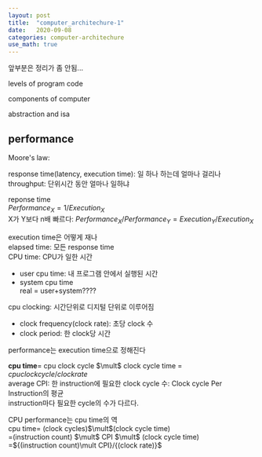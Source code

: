 ```yaml
---
layout: post
title:  "computer_architechure-1"
date:   2020-09-08 
categories: computer-architechure
use_math: true
---
```



앞부분은 정리가 좀 안됨...

levels of program code   

components of computer   

abstraction and isa   

## performance
Moore's law: 

response time(latency, execution time): 일 하나 하는데 얼마나 걸리나   
throughput: 단위시간 동안 얼마나 일하냐   

reponse time   
$Performance_X = 1/Execution_X$   
X가 Y보다 n배 빠르다: $Performance_X / Performance_Y =Execution_Y/Execution_X$   

execution time은 어떻게 재나   
elapsed time: 모든 response time   
CPU time: CPU가 일한 시간
- user cpu time: 내 프로그램 안에서 실행된 시간
- system cpu time   
real = user+system????


cpu clocking: 시간단위로 디지털 단위로 이루어짐   
- clock frequency(clock rate): 초당 clock 수   
- clock period: 한 clock당 시간   

performance는 execution time으로 정해진다   

**cpu time**= cpu clock cycle $\mult$ clock cycle time = ${cpu clock cycle} / {clock rate}$   
average CPI: 한 instruction에 필요한 clock cycle 수: Clock cycle Per Instruction의 평균   
instruction마다 필요한 cycle의 수가 다르다.   

CPU performance는 cpu time의 역   
cpu time= (clock cycles)$\mult$(clock cycle time)   
=(instruction count) $\mult$ CPI $\mult$ (clock cycle time)   
=${(instruction count)\mult CPI}/{(clock rate)}$   
